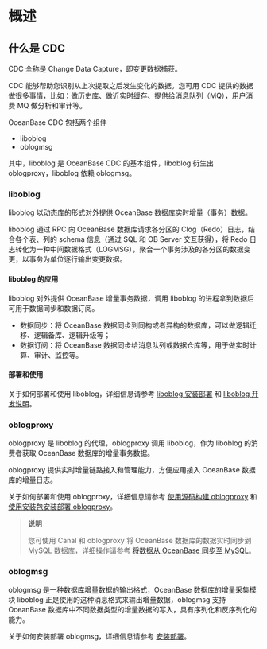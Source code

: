 # 概述

## 什么是 CDC

CDC 全称是 Change Data Capture，即变更数据捕获。

CDC 能够帮助您识别从上次提取之后发生变化的数据。您可用 CDC 提供的数据做很多事情，比如：做历史库、做近实时缓存、提供给消息队列（MQ），用户消费 MQ 做分析和审计等。

OceanBase CDC 包括两个组件

* liboblog
* oblogmsg

其中，liboblog 是 OceanBase CDC 的基本组件，liboblog 衍生出 oblogproxy，liboblog 依赖 oblogmsg。

### liboblog

liboblog 以动态库的形式对外提供 OceanBase 数据库实时增量（事务）数据。

liboblog 通过 RPC 向 OceanBase 数据库请求各分区的 Clog（Redo）日志，结合各个表、列的 schema 信息（通过 SQL 和 OB Server 交互获得），将 Redo 日志转化为一种中间数据格式（LOGMSG），聚合一个事务涉及的各分区的数据变更，以事务为单位逐行输出变更数据。

#### liboblog 的应用

liboblog 对外提供 OceanBase 增量事务数据，调用 liboblog 的进程拿到数据后可用于数据同步和数据订阅。

* 数据同步：将 OceanBase 数据同步到同构或者异构的数据库，可以做逻辑迁移、逻辑备库、逻辑升级等；
* 数据订阅：将 OceanBase 数据同步给消息队列或数据仓库等，用于做实时计算、审计、监控等。

#### 部署和使用

关于如何部署和使用 liboblog，详细信息请参考 [liboblog 安装部署](200.liboblog/100.deploy-and-use-liboblog/100.install-and-deploy-liboblog.md) 和 [liboblog 开发说明](200.liboblog/100.deploy-and-use-liboblog/200.liboblog-development-instructions.md)。

### oblogproxy

oblogproxy 是 liboblog 的代理，oblogproxy 调用 liboblog，作为 liboblog 的消费者获取 OceanBase 数据库的增量事务数据。

oblogproxy 提供实时增量链路接入和管理能力，方便应用接入 OceanBase 数据库的增量日志。

关于如何部署和使用 oblogproxy，详细信息请参考 [使用源码构建 oblogproxy](300.oblogproxy/100.install-and-deploy-oblogproxy/100.use-source-code-to-build-an-oblogproxy.md) 和 [使用安装包安装部署 oblogproxy](300.oblogproxy/100.install-and-deploy-oblogproxy/200.install-and-deploy-oblogproxy-by-using-the-installation-package.md)。

> **说明**
>
>您可使用 Canal 和 oblogproxy 将 OceanBase 数据库的数据实时同步到 MySQL 数据库，详细操作请参考 [将数据从 OceanBase 同步至 MySQL](../../700.developer-guide/500.migrate-data-to-oceanbase-database/400.synchronize-data-from-oceanbase-database-to-mysql.md)。

### oblogmsg

oblogmsg 是一种数据库增量数据的输出格式，OceanBase 数据库的增量采集模块 liboblog 正是使用的这种消息格式来输出增量数据，oblogmsg 支持 OceanBase 数据库中不同数据类型的增量数据的写入，具有序列化和反序列化的能力。

关于如何安装部署 oblogmsg，详细信息请参考 [安装部署](400.oblogmsg/100.install-and-deploy-oblogmsg.md)。
